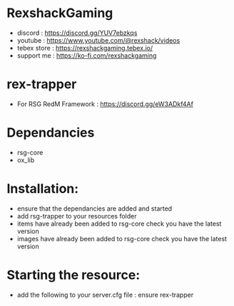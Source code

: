 # RexshackGaming
- discord : https://discord.gg/YUV7ebzkqs
- youtube : https://www.youtube.com/@rexshack/videos
- tebex store : https://rexshackgaming.tebex.io/
- support me : https://ko-fi.com/rexshackgaming

# rex-trapper
- For RSG RedM Framework : https://discord.gg/eW3ADkf4Af

# Dependancies
- rsg-core
- ox_lib

# Installation:
- ensure that the dependancies are added and started
- add rsg-trapper to your resources folder
- items have already been added to rsg-core check you have the latest version
- images have already been added to rsg-core check you have the latest version

# Starting the resource:
- add the following to your server.cfg file : ensure rex-trapper
